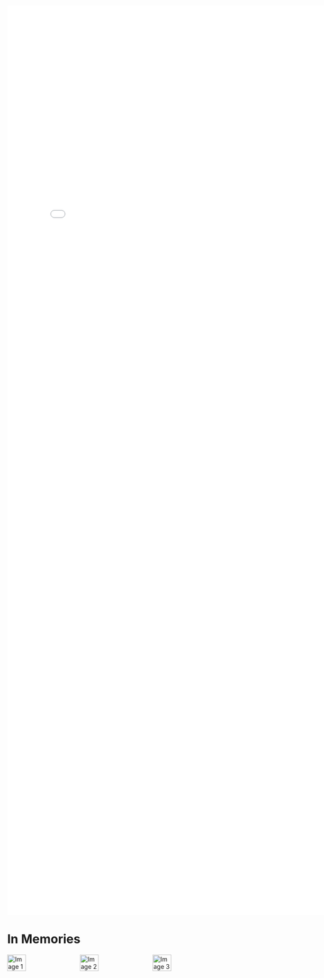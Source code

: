 <embed src="w6/react_p1.pdf" width="800px" height="2100px" />

<!DOCTYPE html>
<html lang="en">
<head>
    <meta charset="UTF-8">
    <meta name="viewport" content="width=device-width, initial-scale=1.0">
    <style>
        .collage {
            display: flex;
            flex-wrap: wrap;
            gap: 10px;
        }
        .collage img {
            width: calc(33.333% - 10px);
            height: auto;
        }
    </style>
</head>
<body>
    <h1>In Memories</h1>
    <div class="collage">
        <img src="w6/img.jpg" alt="Image 1">
        <img src="w6/img2.jpg" alt="Image 2">
        <img src="w6/img3.jpg" alt="Image 3">
    </div>
</body>
</html>
